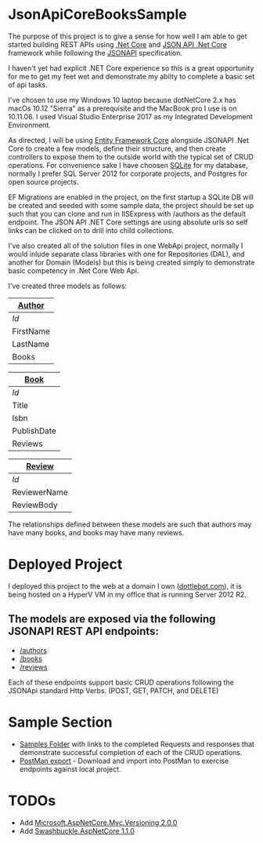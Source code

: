 # JsonApiCoreBooksSample

The purpose of this project is to give a sense for how well I am able to get started building REST APIs using [.Net Core](https://www.nuget.org/packages/Microsoft.AspNetCore.All/2.0.3) and [JSON API .Net Core](https://json-api-dotnet.github.io/JsonApiDotNetCore/) framework while following the [JSONAPI](http://jsonapi.org/) specification.

I haven't yet had explicit .NET Core experience so this is a great opportunity for me to get my feet wet and demonstrate my abilty to complete a basic set of api tasks.  

I've chosen to use my Windows 10 laptop because dotNetCore 2.x has macOs 10.12 "Sierra" as a prerequisite and the MacBook pro I use is on  10.11.06.  I used Visual Studio Enterprise 2017 as my Integrated Development Environment.

As directed, I will be using [Entity Framework Core](https://docs.microsoft.com/en-us/ef/core/) alongside JSONAPI .Net Core to create a few models, define their structure, and then create controllers to expose them to the outside world with the typical set of CRUD operations.
For convenience sake I have choosen [SQLite](https://www.sqlite.org/) for my database, normally I prefer SQL Server 2012 for corporate projects, and Postgres for open source projects.

EF Migrations are enabled in the project, on the first startup a SQLite DB will be created and seeded with some sample data, the project should be set up such that you can clone and run in IISExpress with /authors as the default endpoint. The JSON API .NET Core settings are using absolute urls so self links can be clicked on to drill into child collections.

I've also created all of the solution files in one WebApi project, normally I would inlude separate class libraries with one for Repositories (DAL), and another for Domain (Models) but this is being created simply to demonstrate basic competency in .Net Core Web Api.

I've created three models as follows:

[Author](Domain/Author.cs) | 
--- | 
*Id* | 
FirstName | 
LastName | 
Books| 

[Book](Domain/Book.cs) | 
--- | 
*Id* | 
Title | 
Isbn | 
PublishDate | 
Reviews |

[Review](Domain/Review.cs) | 
--- | 
*Id* | 
ReviewerName | 
ReviewBody | 
  
 The relationships defined between these models are such that authors may have many books, and books may have many reviews.
 
 # Deployed Project

 I deployed this project to the web at a domain I own ([dottlebot.com](http://dottlebot.com)), it is being hosted on a HyperV VM in my office that is running Server 2012 R2.

 ## The models are exposed via the following JSONAPI REST API endpoints:
 * [/authors](http://dottlebot.com/authors)
 * [/books](http://dottlebot.com/books)
 * [/reviews](http://dottlebot.com/reviews)
 
 Each of these endpoints support basic CRUD operations following the JSONApi standard Http Verbs. (POST, GET, PATCH, and DELETE)

# Sample Section 
* [Samples Folder](Sample) with links to the completed Requests and responses that demonstrate successful completion of each of the CRUD operations.
* [PostMan export](Sample/JsonApiCoreBooksSample_Postman.postman_collection.json) - Download and import into PostMan to exercise endpoints against local project.

 # TODOs

* Add [Microsoft.AspNetCore.Mvc.Versioning 2.0.0](https://www.nuget.org/packages/Microsoft.AspNetCore.Mvc.Versioning)
* Add [Swashbuckle.AspNetCore 1.1.0](https://www.nuget.org/packages/Swashbuckle.AspNetCore/)